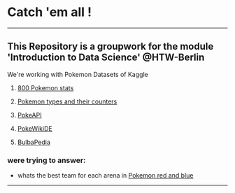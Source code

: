 # Catch 'em all !
---
## This Repository is a groupwork for the module 'Introduction to Data Science' @HTW-Berlin
We're working with Pokemon Datasets of Kaggle
1. [800 Pokemon stats](https://www.kaggle.com/abcsds/pokemon)
2. [Pokemon types and their counters](https://www.kaggle.com/mrinalshankar/pokemon-types)

3. [PokeAPI](https://pokeapi.co/)

4. [PokeWikiDE](https://www.pokewiki.de/Hauptseite)
5. [BulbaPedia](https://bulbapedia.bulbagarden.net/wiki/Main_Page)


### were trying to answer:
- whats the best team for each arena in [Pokemon red and blue](https://en.wikipedia.org/wiki/Pok%C3%A9mon_Red_and_Blue)
---

